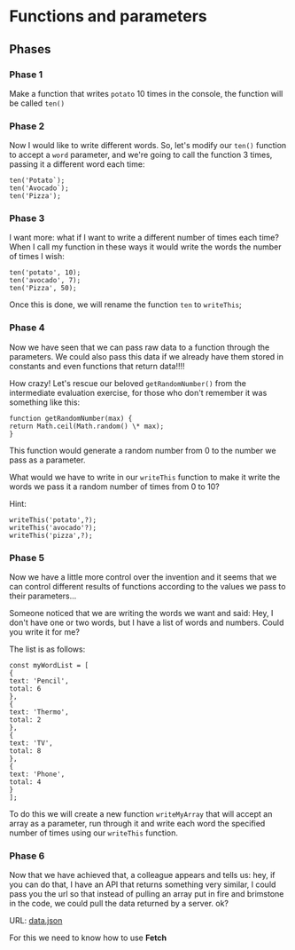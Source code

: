 # Functions and parameters

## Phases

### Phase 1

Make a function that writes `potato` 10 times in the console, the function will be called `ten()`

### Phase 2

Now I would like to write different words. So, let's modify our `ten()` function to accept a `word` parameter, and we're going to call the function 3 times, passing it a different word each time:

```
ten('Potato`);
ten('Avocado`);
ten('Pizza');
```

### Phase 3

I want more: what if I want to write a different number of times each time? When I call my function in these ways it would write the words the number of times I wish:

```
ten('potato', 10);
ten('avocado', 7);
ten('Pizza', 50);
```

Once this is done, we will rename the function `ten` to `writeThis`;

### Phase 4

Now we have seen that we can pass raw data to a function through the parameters. We could also pass this data if we already have them stored in constants and even functions that return data!!!!

How crazy! Let's rescue our beloved `getRandomNumber()` from the intermediate evaluation exercise, for those who don't remember it was something like this:

```
function getRandomNumber(max) {
return Math.ceil(Math.random() \* max);
}
```

This function would generate a random number from 0 to the number we pass as a parameter.

What would we have to write in our `writeThis` function to make it write the words we pass it a random number of times from 0 to 10?

Hint:

```
writeThis('potato',?);
writeThis('avocado'?);
writeThis('pizza',?);
```

### Phase 5

Now we have a little more control over the invention and it seems that we can control different results of functions according to the values we pass to their parameters...

Someone noticed that we are writing the words we want and said: Hey, I don't have one or two words, but I have a list of words and numbers. Could you write it for me?

The list is as follows:

```
const myWordList = [
{
text: 'Pencil',
total: 6
},
{
text: 'Thermo',
total: 2
},
{
text: 'TV',
total: 8
},
{
text: 'Phone',
total: 4
}
];
```

To do this we will create a new function `writeMyArray` that will accept an array as a parameter, run through it and write each word the specified number of times using our `writeThis` function.

### Phase 6

Now that we have achieved that, a colleague appears and tells us: hey, if you can do that, I have an API that returns something very similar, I could pass you the url so that instead of pulling an array put in fire and brimstone in the code, we could pull the data returned by a server. ok?

URL: [data.json](https://beta.adalab.es/ejercicios-extra/js-funciones-y-parametros-desde-cero/data.json)

For this we need to know how to use **Fetch**
